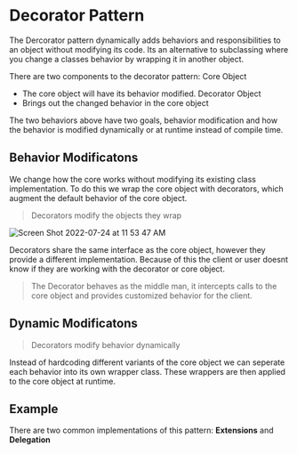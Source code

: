 # Decorator Pattern

The Dercorator pattern dynamically adds behaviors and responsibilities to an object without modifying its code. Its an alternative to subclassing where you 
change a classes behavior by wrapping it in another object. 

There are two components to the decorator pattern: 
Core Object
 - The core object will have its behavior modified.
 Decorator Object
 - Brings out the changed behavior in the core object

The two behaviors above have two goals, behavior modification and how the behavior is modified dynamically or at runtime instead of compile time.


## Behavior Modificatons 
We change how the core works without modifying its existing class implementation. To do this we wrap the core object with decorators, which augment the
default behavior of the core object. 

> Decorators modify the objects they wrap

![Screen Shot 2022-07-24 at 11 53 47 AM](https://user-images.githubusercontent.com/64448202/180655578-6b2b2f6d-4592-4bef-be5d-9d8f626965ba.png)



Decorators share the same interface as the core object, however they provide a different implementation. Because of this the client or user doesnt know if
they are working with the decorator or core object. 

> The Decorator behaves as the middle man, it intercepts calls to the core object and provides customized behavior for the client.  


## Dynamic Modificatons 

> Decorators modify behavior dynamically 

Instead of hardcoding different variants of the core object we can seperate each behavior into its own wrapper class. These wrappers are then applied to 
the core object at runtime.


## Example






There are two common implementations of this pattern: **Extensions** and **Delegation**
